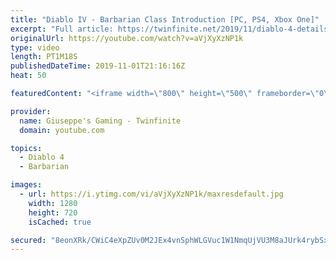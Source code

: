 ```yaml
---
title: "Diablo IV - Barbarian Class Introduction [PC, PS4, Xbox One]"
excerpt: "Full article: https://twinfinite.net/2019/11/diablo-4-details videos/ Recorded from Blizzcon livestream: https://blizzcon.com/en-us/watch."
originalUrl: https://youtube.com/watch?v=aVjXyXzNP1k
type: video
length: PT1M18S
publishedDateTime: 2019-11-01T21:16:16Z
heat: 50

featuredContent: "<iframe width=\"800\" height=\"500\" frameborder=\"0\" src=\"https://www.youtube.com/embed/aVjXyXzNP1k\" allow=\"accelerometer; autoplay; encrypted-media; gyroscope; picture-in-picture\" allowfullscreen></iframe>"

provider:
  name: Giuseppe's Gaming - Twinfinite
  domain: youtube.com

topics:
  - Diablo 4
  - Barbarian

images:
  - url: https://i.ytimg.com/vi/aVjXyXzNP1k/maxresdefault.jpg
    width: 1280
    height: 720
    isCached: true

secured: "8eonXRk/CWiC4eXpZUv0M2JEx4vnSphWLGVuc1W1NmqUjVU3M8aJUrk4rybSxEKPawNMjJ8JVql2B4h+3CB3IZkC2NrdKvVAFQltWlfinmLZMU42dBLD4qI2lilCJhp+2QjRLCcRSvcNl+bp8St13LmUcOcdVuJtAHfPsRlAkjjvFLdq3w+cz5BHhU5DAU/UTgQJ/F+Gn3FD5/qJeF/2sNpSEIGTYUUuxdK5dnQ4yFRDUyQvwUaroXO31Fw7qaI7n/M09oaDtbvyS8XwwDNU22sLPogyIU+fkYjEG2ZGQpZ7DDRmDqFQJQ3ilKpoTp63AzalpuHyPQ4Ri8gGhH5XpzTfPwq4RQP+avrZ7j6ft1BEqEHkJ70WMlzm77tEK4wkPF3RTOSuTamiUVSqwy1lGYtODvbWp9ahZJsHJ+AcRwU=;y5DN1qmAlJLfgllHkRtRKw=="
---
```


